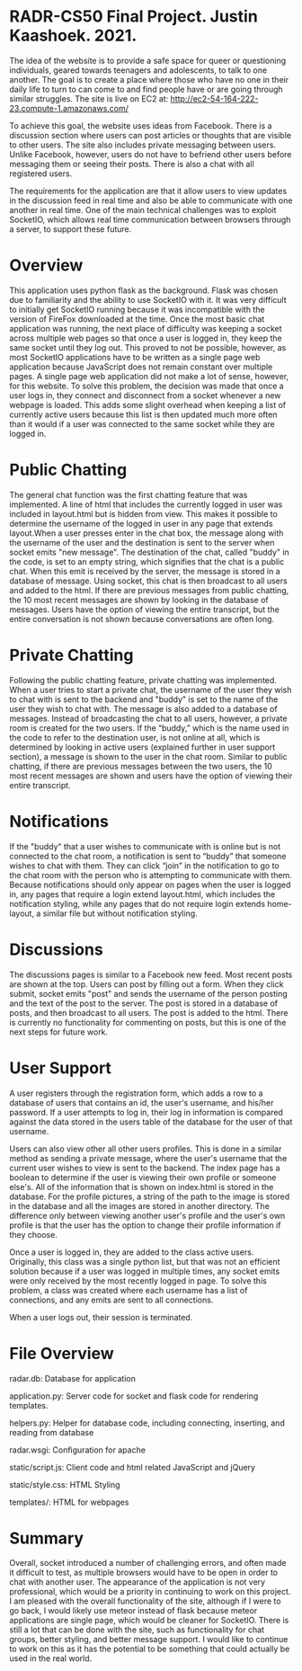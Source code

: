 # RADR-CS50 Final Project. Justin Kaashoek. 2021.

The idea of the website is to provide a safe space for queer or questioning individuals, geared towards teenagers and adolescents, to talk to one another. The goal is to create a place where those who have no one in their daily life to turn to can come to and find people have or are going through similar struggles. The site is live on EC2 at: http://ec2-54-164-222-23.compute-1.amazonaws.com/

To achieve this goal, the website uses ideas from Facebook. There is a discussion section where users can post articles or thoughts that are visible to other users. The site also includes private messaging between users. Unlike Facebook, however, users do not have to befriend other users before messaging them or seeing their posts. There is also a chat with all registered users.

The requirements for the application are that it allow users to view updates in the discussion feed in real time and also be able to communicate with one another in real time. One of the main technical challenges was to exploit SocketIO, which allows real time communication between browsers through a server, to support these future.


# Overview
This application uses python flask as the background. Flask was chosen due to familiarity and the ability to use SocketIO with it. It was very difficult to initially get SocketIO running because it was incompatible with the version of FireFox downloaded at the time. Once the most basic chat application was running, the next place of difficulty was keeping a socket across multiple web pages so that once a user is logged in, they keep the same socket until they log out. This proved to not be possible, however, as most SocketIO applications have to be written as a single page web application because JavaScript does not remain constant over multiple pages. A single page web application did not make a lot of sense, however, for this website. To solve this problem, the decision was made that once a user logs in, they connect and disconnect from a socket whenever a new webpage is loaded. This adds some slight overhead when keeping a list of currently active users because this list is then updated much more often than it would if a user was connected to the same socket while they are logged in.

# Public Chatting
The general chat function was the first chatting feature that was implemented. A line of html that includes the currently logged in user was included in layout.html but is hidden from view. This makes it possible to determine the username of the logged in user in any page that extends layout.When a user presses enter in the chat box, the message along with the username of the user and the destination is sent to the server when socket emits "new message". The destination of the chat, called "buddy" in the code, is set to an empty string, which signifies that the chat is a public chat. When this emit is received by the server, the message is stored in a database of message. Using socket, this chat is then broadcast to all users and added to the html. If there are previous messages from public chatting, the 10 most recent messages are shown by looking in the database of messages. Users have the option of viewing the entire transcript, but the entire conversation is not shown because conversations are often long. 


# Private Chatting
Following the public chatting feature, private chatting was implemented. When a user tries to start a private chat, the username of the user they wish to chat with is sent to the backend and "buddy" is set to the name of the user they wish to chat with. The message is also added to a database of messages. Instead of broadcasting the chat to all users, however, a private room is created for the two users. If the “buddy,” which is the name used in the code to refer to the destination user, is not online at all, which is determined by looking in active users (explained further in user support section), a message is shown to the user in the chat room. Similar to public chatting, if there are previous messages between the two users, the 10 most recent messages are shown and users have the option of viewing their entire transcript. 


# Notifications
If the "buddy" that a user wishes to communicate with is online but is not connected to the chat room, a notification is sent to “buddy” that someone wishes to chat with them. They can click “join” in the notification to go to the chat room with the person who is attempting to communicate with them. Because notifications should only appear on pages when the user is logged in, any pages that require a login extend layout.html, which includes the notification styling, while any pages that do not require login extends home-layout, a similar file but without notification styling. 


# Discussions
The discussions pages is similar to a Facebook new feed. Most recent posts are shown at the top. Users can post by filling out a form. When they click submit, socket emits "post" and sends the username of the person posting and the text of the post to the server. The post is stored in a database of posts, and then broadcast to all users. The post is added to the html. There is currently no functionality for commenting on posts, but this is one of the next steps for future work. 


# User Support
A user registers through the registration form, which adds a row to a database of users that contains an id, the user's username, and his/her password. If a user attempts to log in, their log in information is compared against the data stored in the users table of the database for the user of that username.

Users can also view other all other users profiles. This is done in a similar method as sending a private message, where the user's username that the current user wishes to view is sent to the backend. The index page has a boolean to determine if the user is viewing their own profile or someone else's. All of the information that is shown on index.html is stored in the database. For the profile pictures, a string of the path to the image is stored in the database and all the images are stored in another directory. The difference only between viewing another user's profile and the user's own profile is that the user has the option to change their profile information if they choose.

Once a user is logged in, they are added to the class active users. Originally, this class was a single python list, but that was not an efficient solution because if a user was logged in multiple times, any socket emits were only received by the most recently logged in page. To solve this problem, a class was created where each username has a list of connections, and any emits are sent to all connections. 

When a user logs out, their session is terminated. 


# File Overview 
radar.db: Database for application

application.py: Server code for socket and flask code for rendering templates.

helpers.py: Helper for database code, including connecting, inserting, and reading from database

radar.wsgi: Configuration for apache

static/script.js: Client code and html related JavaScript and jQuery

static/style.css: HTML Styling

templates/: HTML for webpages


# Summary
Overall, socket introduced a number of challenging errors, and often made it difficult to test, as multiple browsers would have to be open in order to chat with another user. The appearance of the application is not very professional, which would be a priority in continuing to work on this project. I am pleased with the overall functionality of the site, although if I were to go back, I would likely use meteor instead of flask because meteor applications are single page, which would be cleaner for SocketIO. There is still a lot that can be done with the site, such as functionality for chat groups, better styling, and better message support. I would like to continue to work on this as it has the potential to be something that could actually be used in the real world. 


